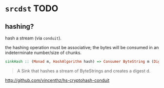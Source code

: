 # `srcdst` **TODO**

## hashing?

hash a stream (via `conduit`).

the hashing operation must be associative; the bytes will be consumed in an indeterminate number/size of chunks.

``` haskell
sinkHash :: (Monad m, HashAlgorithm hash) => Consumer ByteString m (Digest hash)
```

>A Sink that hashes a stream of ByteStrings and creates a digest d.

http://github.com/vincenthz/hs-cryptohash-conduit

## 

